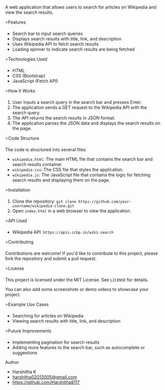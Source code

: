 A web application that allows users to search for articles on Wikipedia and view the search results.

⭐Features

- Search bar to input search queries
- Displays search results with title, link, and description
- Uses Wikipedia API to fetch search results
- Loading spinner to indicate search results are being fetched

⭐Technologies Used

- HTML
- CSS (Bootstrap)
- JavaScript (Fetch API)

⭐How it Works

1. User inputs a search query in the search bar and presses Enter.
2. The application sends a GET request to the Wikipedia API with the search query.
3. The API returns the search results in JSON format.
4. The application parses the JSON data and displays the search results on the page.

⭐Code Structure

The code is structured into several files:

- `wikipedia.html`: The main HTML file that contains the search bar and search results container.
- `wikipedia.css`: The CSS file that styles the application.
- `wikipedia.js`: The JavaScript file that contains the logic for fetching search results and displaying them on the page.

⭐Installation

1. Clone the repository: `git clone https://github.com/your-username/wikipedia-clone.git`
2. Open `index.html` in a web browser to view the application.

⭐API Used

- Wikipedia API: `https://apis.ccbp.in/wiki-search`

⭐Contributing

Contributions are welcome! If you'd like to contribute to this project, please fork the repository and submit a pull request.

⭐License

This project is licensed under the MIT License. See `LICENSE` for details.

You can also add some screenshots or demo videos to showcase your project.

⭐Example Use Cases

- Searching for articles on Wikipedia
- Viewing search results with title, link, and description

⭐Future Improvements

- Implementing pagination for search results
- Adding more features to the search bar, such as autocomplete or suggestions

Author

- Harshitha K
- harshitha02012005@gmail.com
- https://github.com/Harshitha8117
  
